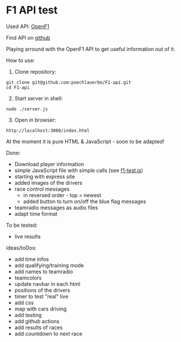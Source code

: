 # F1 API test

Used API: [OpenF1](https://openf1.org/)

Find API on [github](https://github.com/br-g/openf1)

Playing arround with the OpenF1 API to get useful information out of it.

How to use:
1. Clone repository:
```
git clone git@github.com:poechlauerbe/F1-api.git
cd F1-api
```
2. Start server in shell:
```
node ./server.js
```
3. Open in browser:
```
http://localhost:3000/index.html
```

At the moment it is pure HTML & JavaScript - soon to be adapted!

Done:
- Download player information
- simple JavaScript file with simple calls (see [f1-test.js](./f1-test.js))
- starting with express site
- added images of the drivers
- race control messages
	- in reversed order - top = newest
	- added button to turn on/off the blue flag messages
- teamradio messages as audio files
- adapt time format

To be tested:
- live results

ideas/toDos:
- add time infos
- add qualifying/training mode
- add names to teamradio
- teamcolors
- update navbar in each html
- positions of the drivers
- timer to test "real" live
- add css
- map with cars driving
- add testing
- add github actions
- add results of races
- add countdown to next race
